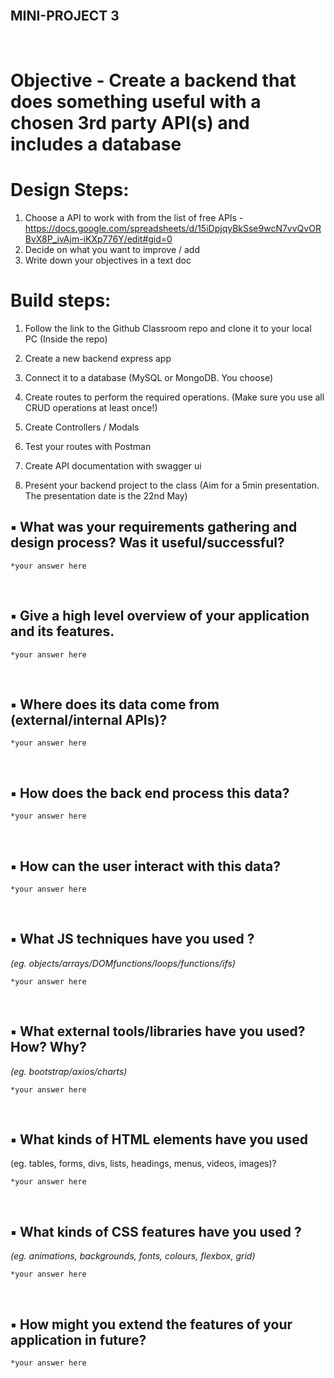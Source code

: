 </br>

## **MINI-PROJECT 3**

</br>

# Objective - Create a backend that does something useful with a chosen 3rd party API(s) and includes a database

# Design Steps:

1. Choose a API to work with from the list of free APIs - https://docs.google.com/spreadsheets/d/15iDpjqyBkSse9wcN7vvQvORBvX8P_ivAjm-iKXp776Y/edit#gid=0
2. Decide on what you want to improve / add
3. Write down your objectives in a text doc

# Build steps:

1. Follow the link to the Github Classroom repo and clone it to your local PC
(Inside the repo)
2. Create a new backend express app
3. Connect it to a database (MySQL or MongoDB. You choose)
4. Create routes to perform the required operations. (Make sure you use all CRUD operations at least once!)
5. Create Controllers / Modals
6. Test your routes with Postman
7. Create API documentation with swagger ui

8. Present your backend project to the class (Aim for a 5min presentation. The presentation date is the 22nd May)





## ▪ What was your requirements gathering and design process? Was it useful/successful?

```
*your answer here
```
</br>

## ▪ Give a high level overview of your application and its features.

```
*your answer here
```

</br>

## ▪ Where does its data come from (external/internal APIs)?

```
*your answer here
```
</br>

## ▪ How does the back end process this data?

```
*your answer here
```
</br>

## ▪ How can the user interact with this data?
```
*your answer here
```
</br>

## ▪ What JS techniques have you used ?
*(eg. objects/arrays/DOMfunctions/loops/functions/ifs)*
```
*your answer here
```
</br>

## ▪ What external tools/libraries have you used? How? Why?
*(eg. bootstrap/axios/charts)*
```
*your answer here
```
</br>

## ▪ What kinds of HTML elements have you used
(eg. tables, forms, divs, lists, headings, menus, videos, images)?
```
*your answer here
```
</br>

## ▪ What kinds of CSS features have you used ?
*(eg. animations, backgrounds, fonts, colours, flexbox, grid)*
```
*your answer here
```

</br>

## ▪ How might you extend the features of your application in future?

```
*your answer here
```


</br></br></br></br></br>


